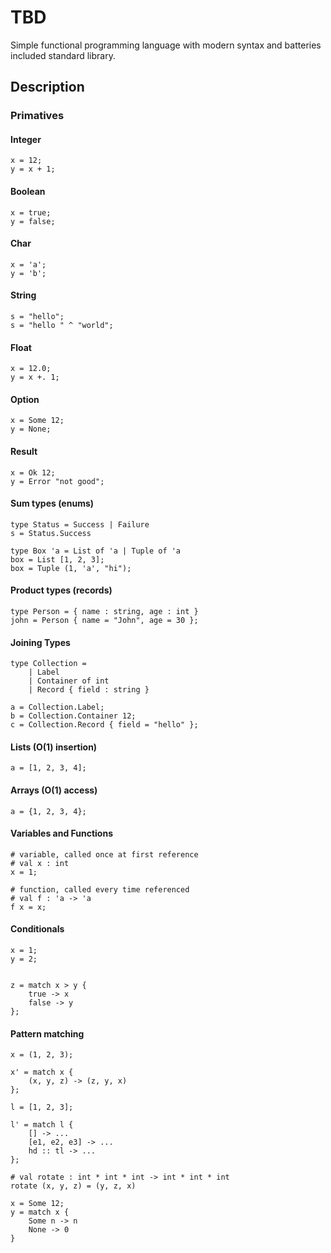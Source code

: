 # TBD

Simple functional programming language with modern syntax
and batteries included standard library.

## Description

### Primatives

#### Integer

```
x = 12;
y = x + 1;
```

#### Boolean

```
x = true;
y = false;
```

#### Char

```
x = 'a';
y = 'b';
```

#### String

```
s = "hello";
s = "hello " ^ "world";
```

#### Float

```
x = 12.0;
y = x +. 1;
```

#### Option

```
x = Some 12;
y = None;
```

#### Result

```
x = Ok 12;
y = Error "not good";
```

#### Sum types (enums)

```
type Status = Success | Failure
s = Status.Success

type Box 'a = List of 'a | Tuple of 'a
box = List [1, 2, 3];
box = Tuple (1, 'a', "hi");
```

#### Product types (records)

```
type Person = { name : string, age : int }
john = Person { name = "John", age = 30 };
```

#### Joining Types

```
type Collection =
    | Label
    | Container of int
    | Record { field : string }

a = Collection.Label;
b = Collection.Container 12;
c = Collection.Record { field = "hello" };
```

#### Lists (O(1) insertion)

```
a = [1, 2, 3, 4];
```

#### Arrays (O(1) access)

```
a = {1, 2, 3, 4};
```

#### Variables and Functions

```
# variable, called once at first reference
# val x : int
x = 1;

# function, called every time referenced
# val f : 'a -> 'a
f x = x;
```

#### Conditionals

```
x = 1;
y = 2;


z = match x > y {
    true -> x
    false -> y
};
```

#### Pattern matching

```
x = (1, 2, 3);

x' = match x {
    (x, y, z) -> (z, y, x)
};

l = [1, 2, 3];

l' = match l {
    [] -> ...
    [e1, e2, e3] -> ...
    hd :: tl -> ...
};

# val rotate : int * int * int -> int * int * int
rotate (x, y, z) = (y, z, x)

x = Some 12;
y = match x {
    Some n -> n
    None -> 0
}
```
